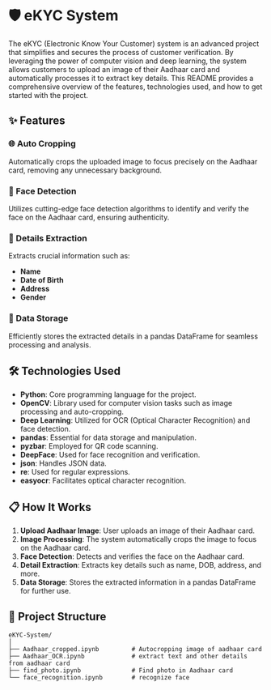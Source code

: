 # 🛡️ eKYC System

The eKYC (Electronic Know Your Customer) system is an advanced project that simplifies and secures the process of customer verification. By leveraging the power of computer vision and deep learning, the system allows customers to upload an image of their Aadhaar card and automatically processes it to extract key details. This README provides a comprehensive overview of the features, technologies used, and how to get started with the project.

<!-- <img src="e-kyc-system.jpeg" alt="eKYC Banner" width="300" height="200"> -->
## ✨ Features

### 🌐 Auto Cropping
Automatically crops the uploaded image to focus precisely on the Aadhaar card, removing any unnecessary background.

### 🤖 Face Detection
Utilizes cutting-edge face detection algorithms to identify and verify the face on the Aadhaar card, ensuring authenticity.

### 📝 Details Extraction
Extracts crucial information such as:
- **Name**
- **Date of Birth**
- **Address**
- **Gender**

### 💾 Data Storage
Efficiently stores the extracted details in a pandas DataFrame for seamless processing and analysis.

## 🛠️ Technologies Used

- **Python**: Core programming language for the project.
- **OpenCV**: Library used for computer vision tasks such as image processing and auto-cropping.
- **Deep Learning**: Utilized for OCR (Optical Character Recognition) and face detection.
- **pandas**: Essential for data storage and manipulation.
- **pyzbar**: Employed for QR code scanning.
- **DeepFace**: Used for face recognition and verification.
- **json**: Handles JSON data.
- **re**: Used for regular expressions.
- **easyocr**: Facilitates optical character recognition.

<!--![Tech Stack](https://via.placeholder.com/800x400.png?text=Technologies+Used) <!-- Replace with actual image -->

## 📋 How It Works

1. **Upload Aadhaar Image**: User uploads an image of their Aadhaar card.
2. **Image Processing**: The system automatically crops the image to focus on the Aadhaar card.
3. **Face Detection**: Detects and verifies the face on the Aadhaar card.
4. **Detail Extraction**: Extracts key details such as name, DOB, address, and more.
5. **Data Storage**: Stores the extracted information in a pandas DataFrame for further use.

<!--![Process Flow](https://via.placeholder.com/1000x400.png?text=Process+Flow)  Replace with actual image -->


## 📂 Project Structure

```plaintext
eKYC-System/
│
├── Aadhaar_cropped.ipynb         # Autocropping image of aadhaar card
├── Aadhaar_OCR.ipynb             # extract text and other details from aadhaar card           
├── find_photo.ipynb              # Find photo in Aadhaar card
└── face_recognition.ipynb        # recognize face

